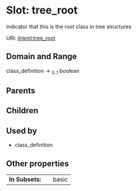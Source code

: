 
# Slot: tree_root


indicator that this is the root class in tree structures

URI: [linkml:tree_root](https://w3id.org/linkml/tree_root)


## Domain and Range

class_definition &#8594;  <sub>0..1</sub> boolean

## Parents


## Children


## Used by

 * class_definition

## Other properties

|  |  |  |
| --- | --- | --- |
| **In Subsets:** | | basic |


